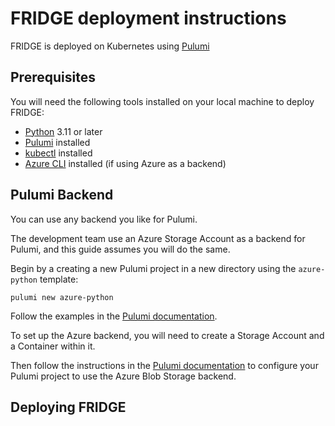 # FRIDGE deployment instructions

FRIDGE is deployed on Kubernetes using [Pulumi](https://www.pulumi.com/)

## Prerequisites

You will need the following tools installed on your local machine to deploy FRIDGE:

- [Python](https://www.python.org/downloads/) 3.11 or later
- [Pulumi](https://www.pulumi.com/docs/get-started/install/) installed
- [kubectl](https://kubernetes.io/docs/tasks/tools/) installed
- [Azure CLI](https://docs.microsoft.com/en-us/cli/azure/install-azure-cli) installed (if using Azure as a backend)

## Pulumi Backend

You can use any backend you like for Pulumi.

The development team use an Azure Storage Account as a backend for Pulumi, and this guide assumes you will do the same.

Begin by a creating a new Pulumi project in a new directory using the `azure-python` template:

```console
pulumi new azure-python
```

Follow the examples in the [Pulumi documentation](https://www.pulumi.com/docs/iac/get-started/azure/create-project/).

To set up the Azure backend, you will need to create a Storage Account and a Container within it.

Then follow the instructions in the [Pulumi documentation](https://www.pulumi.com/docs/iac/concepts/state-and-backends/#azure-blob-storage) to configure your Pulumi project to use the Azure Blob Storage backend.

## Deploying FRIDGE
